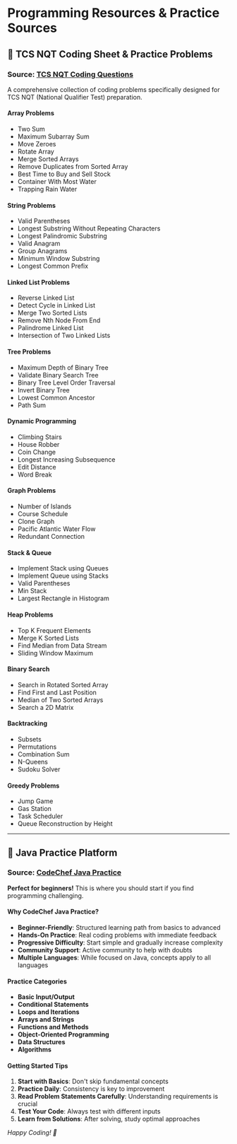 # Programming Resources & Practice Sources

## 🎯 TCS NQT Coding Sheet & Practice Problems

### Source: [TCS NQT Coding Questions](https://takeuforward.org/interviews/tcs-nqt-coding-sheet-tcs-coding-questions/#google_vignette)

A comprehensive collection of coding problems specifically designed for TCS NQT (National Qualifier Test) preparation.

#### **Array Problems**
- Two Sum
- Maximum Subarray Sum
- Move Zeroes
- Rotate Array
- Merge Sorted Arrays
- Remove Duplicates from Sorted Array
- Best Time to Buy and Sell Stock
- Container With Most Water
- Trapping Rain Water

#### **String Problems**
- Valid Parentheses
- Longest Substring Without Repeating Characters
- Longest Palindromic Substring
- Valid Anagram
- Group Anagrams
- Minimum Window Substring
- Longest Common Prefix

#### **Linked List Problems**
- Reverse Linked List
- Detect Cycle in Linked List
- Merge Two Sorted Lists
- Remove Nth Node From End
- Palindrome Linked List
- Intersection of Two Linked Lists

#### **Tree Problems**
- Maximum Depth of Binary Tree
- Validate Binary Search Tree
- Binary Tree Level Order Traversal
- Invert Binary Tree
- Lowest Common Ancestor
- Path Sum

#### **Dynamic Programming**
- Climbing Stairs
- House Robber
- Coin Change
- Longest Increasing Subsequence
- Edit Distance
- Word Break

#### **Graph Problems**
- Number of Islands
- Course Schedule
- Clone Graph
- Pacific Atlantic Water Flow
- Redundant Connection

#### **Stack & Queue**
- Implement Stack using Queues
- Implement Queue using Stacks
- Valid Parentheses
- Min Stack
- Largest Rectangle in Histogram

#### **Heap Problems**
- Top K Frequent Elements
- Merge K Sorted Lists
- Find Median from Data Stream
- Sliding Window Maximum

#### **Binary Search**
- Search in Rotated Sorted Array
- Find First and Last Position
- Median of Two Sorted Arrays
- Search a 2D Matrix

#### **Backtracking**
- Subsets
- Permutations
- Combination Sum
- N-Queens
- Sudoku Solver

#### **Greedy Problems**
- Jump Game
- Gas Station
- Task Scheduler
- Queue Reconstruction by Height

---

## 🚀 Java Practice Platform

### Source: [CodeChef Java Practice](https://www.codechef.com/practice/java)

**Perfect for beginners!** This is where you should start if you find programming challenging.

#### **Why CodeChef Java Practice?**
- **Beginner-Friendly**: Structured learning path from basics to advanced
- **Hands-On Practice**: Real coding problems with immediate feedback
- **Progressive Difficulty**: Start simple and gradually increase complexity
- **Community Support**: Active community to help with doubts
- **Multiple Languages**: While focused on Java, concepts apply to all languages

#### **Practice Categories**
- **Basic Input/Output**
- **Conditional Statements**
- **Loops and Iterations**
- **Arrays and Strings**
- **Functions and Methods**
- **Object-Oriented Programming**
- **Data Structures**
- **Algorithms**

#### **Getting Started Tips**
1. **Start with Basics**: Don't skip fundamental concepts
2. **Practice Daily**: Consistency is key to improvement
3. **Read Problem Statements Carefully**: Understanding requirements is crucial
4. **Test Your Code**: Always test with different inputs
5. **Learn from Solutions**: After solving, study optimal approaches

*Happy Coding! 🚀* 
